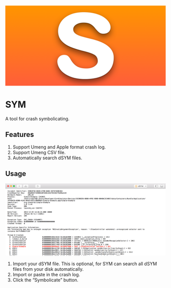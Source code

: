 ![logo](images/logo.png)

# SYM

A tool for crash symbolicating. 

## Features

1. Support Umeng and Apple format crash log.
2. Support Umeng CSV file.
3. Automatically search dSYM files.

## Usage

![demo](images/demo.png)

1. Import your dSYM file. This is optional, for SYM can search all dSYM files from your disk automatically.
2. Import or paste in the crash log.
3. Click the “Symbolicate” button.